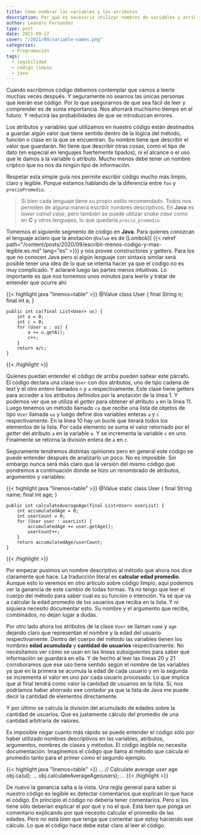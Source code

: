 ```yaml
---
title: Cómo nombrar las variables y los atributos
description: Por qué es necesario utilizar nombres de variables y atributos adecuados
author: Leandro Fernandez
type: post
date: 2021-09-17
cover: "/2021/09/variable-names.png"
categories:
  - Programación
tags:
  - legibilidad
  - código limpio
  - java
---
```


Cuando escribimos código debemos contemplar que vamos a leerlo muchas veces después. Y seguramente no seamos las únicas personas que leerán ese código. Por lo que asegurarnos de que sea fácil de leer y comprender es de suma importancia. Nos ahorrará muchísimo tiempo en el futuro. Y reducirá las probabilidades de que se introduzcan errores.

Los atributos y variables que utilizamos en nuestro código están destinados a guardar algún valor que tiene sentido dentro de la lógica del método, función o clase en la que se encuentran. Su nombre tiene que describir el valor que guardarán. No tiene que describir otras cosas, como el tipo de dato (en especial en lenguajes fuertemente tipados), ni el alcance o el uso que le damos a la variable o atributo. Mucho menos debe tener un nombre críptico que no nos da ningún tipo de información.

Respetar esta simple guía nos permite escribir código mucho más limpio, claro y legible. Porque estamos hablando de la diferencia entre `foo` y `precioPromedio`.

> Si bien cada lenguaje tiene su propio estilo recomendado. Todos nos permiten de alguna manera escribir nombres descriptivos. En **Java** es _lower camel case_, pero también se puede utilizar _snake case_ como en **C** y otros lenguajes, lo que quedaría `precio_promedio`.

Tomemos el siguiente segmento de código en **Java**. Para quienes conozcan el lenguaje aclaro que la anotación `@Value` es de [Lombok]( {{< relref path="/content/posts/2020/09/escribir-menos-codigo-y-mas-legible.es.md" lang="es" >}}) y nos provee constructores y getters. Para los que no conocen Java pero sí algún lenguaje con sintaxis similar será posible tener una idea de lo que se intenta hacer ya que el código no es muy complicado. Y aclararé luego las partes menos intuitivas. Lo importante es que nos tomemos unos minutos para leerlo y tratar de entender qué ocurre ahí:

{{< highlight java "linenos=table" >}}
    @Value
    class User {
        final String n;
        final int a;
    }

    public int ca(final List<User> us) {
        int a = 0;
        int c = 0;
        for (User u : us) {
            a += u.getA();
            c++;
        }
        return a/c;
    }
{{< /highlight >}}

Quienes puedan entender el código de arriba pueden saltear este párrafo. El código declara una clase `User` con dos atributos, uno de tipo cadena de text y el otro entero llamados `n` y `a` respectivamente. Este clase tiene getters para acceder a los atributos definidos por la anotación de la línea 1. Y podemos ver que se utiliza el _getter_ para obtener el atributo `a` en la línea 11. Luego tenemos un método llamado `ca` que recibe una lista de objetos de tipo `User` llamada `us` y luego define dos variables enteras `a` y `c` respectivamente. En la línea 10 hay un bucle que iterará todos los elementos de la lista. Por cada elemento se suma el valor retornado por el _getter_ del atributo `a` en la variable `a`. Y se incrementa la variable `c` en uno. Finalmente se retorna la división entera de `a` en `c`.

Seguramente tendremos distintas opiniones pero en general este código se puede entender después de analizarlo un poco. No es imposible. Sin embargo nunca será más claro que la versión del mismo código que pondremos a continuación donde se hizo un renombrado de atributos, argumentos y variables:

{{< highlight java "linenos=table" >}}
    @Value
    static class User {
        final String name;
        final int age;
    }

    public int calculateAverageAge(final List<User> userList) {
        int accumulatedAge = 0;
        int userCount = 0;
        for (User user : userList) {
            accumulatedAge += user.getAge();
            userCount++;
        }
        return accumulatedAge/userCount;
    }
{{< /highlight >}}

Por empezar pusimos un nombre descriptivo al método que ahora nos dice claramente qué hace. La traducción literal es **calcular edad promedio**. Aunque esto lo veremos en otro artículo sobre código limpio, aquí podemos ver la ganancia de este cambio de todas formas. Ya no tengo que leer el cuerpo del método para saber cual es su función o intención. Ya sé que va a calcular la edad promedio de los usuarios que reciba en la lista. Y ni siquiera necesito documentar esto. Su nombre y el argumento que recibe, combinados, no dejan lugar a dudas.

Por otro lado ahora los atributos de la clase `User` se llaman `name` y `age` dejando claro que representan el nombre y la edad del usuario respectivamente. Dentro del cuerpo del método las variables tienen los nombres **edad acumulada** y **cantidad de usuarios** respectivamente. No necesitamos ver cómo se usan en las líneas subsiguientes para saber qué información se guardará en ella. Y de hecho al leer las líneas 20 y 21 corroboramos que ese uso tiene sentido según el nombre de las variables ya que en la primera se acumula la edad de cada usuario y en la segunda se incrementa el valor en uno por cada usuario procesado. Lo que implica que al final tendrá como valor la cantidad de usuarios en la lista. Sí, nos podríamos haber ahorrado ese contador ya que la lista de Java me puede decir la cantidad de elementos directamente. 

Y por último se calcula la división del acumulado de edades sobre la cantidad de usuarios. Que es justamente cálculo del promedio de una cantidad arbitraria de valores.

Es imposible negar cuanto más rápido se puede entender el código sólo por haber utilizado nombres descriptivos en las variables, atributos, argumentos, nombres de clases y métodos. El código legible no necesita documentación. Imaginemos el código que llama al método que calcula el promedio tanto para el primer como el segundo ejemplo.

{{< highlight java "linenos=table" >}}
...
// Calculate average user age
obj.ca(ul);
...
obj.calculateAverageAge(users);
...
{{< /highlight >}}

De nuevo la ganancia salta a la vista. Una regla general para saber si nuestro código es legible es detectar comentarios que explican lo que hace el código. En principio el código no debería tener comentarios. Pero si los tiene sólo deberían explicar el por qué y no el qué. Está bien que ponga un comentario explicando por qué necesito calcular el promedio de las edades. Pero no está bien que tenga que comentar que estoy haciendo ese cálculo. Lo que el código hace debe estar claro al leer el código.